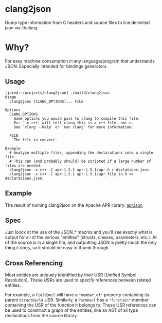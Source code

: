 # clang2json

Dump type information from C headers and source files to line delimited json via libclang.

# Why?

For easy machine consumption in any language/program that understands JSON. Especially intended for bindings generators.

## Usage

```
[jared:~/projects/clang2json] ./build/clang2json
Usage
  clang2json [CLANG_OPTIONS]... FILE

Options
  CLANG_OPTIONS
    Same options you would pass to clang to compile this file.
    Ex: `-x c++` will tell clang this is a c++ file, not c.
    See `clang --help` or `man clang` for more information.

  FILE
    The file to convert.

Example
  # Analyze multiple files, appending the declarations into a single file.
  # This can (and probably should) be scripted if a large number of files are needed.
  clang2json -x c++ -I apr-1.5.1 apr-1.5.1/apr.h > declations.json
  clang2json -x c++ -I apr-1.5.1 apr-1.5.1/apr_file_io.h >> declarations.json
```

## Example

The result of running clang2json on the Apache APR library: [apr.json](https://github.com/jbreeden/clang2json/blob/master/apr.json)

## Spec

Just loook at the use of the JSON_* macros and you'll see exactly what is output for all of the various "entities" (structs, classes, parameters, etc.). All of the source is in a single file, and outputting JSON is pretty much the only thing it does, so it should be easy to thumb through.

## Cross Referencing

Most entities are uniquely identified by their USR (Unified Symbol Resolution). These USRs are used to specify references
between related entities.

For example, a `FieldDecl` will have a `"member_of"` property containing its parent `StructDecl`s USR. Similarly, a `ParmDecl` has a `"function"` member containing the USR of the function it belongs to. These USR references can
be used to construct a graph of the entities, like an AST of all type declarations from the source library.
